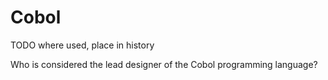 # Cobol

TODO where used, place in history

Who is considered the lead designer of the Cobol programming language?